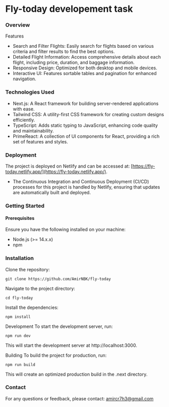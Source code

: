 # Fly-today developement task

### Overview

Features
- Search and Filter Flights: Easily search for flights based on various criteria and filter results to find the best options.
- Detailed Flight Information: Access comprehensive details about each flight, including price, duration, and baggage information.
- Responsive Design: Optimized for both desktop and mobile devices.
- Interactive UI: Features sortable tables and pagination for enhanced navigation.

### Technologies Used
- Next.js: A React framework for building server-rendered applications with ease.
- Tailwind CSS: A utility-first CSS framework for creating custom designs efficiently.
- TypeScript: Adds static typing to JavaScript, enhancing code quality and maintainability.
- PrimeReact: A collection of UI components for React, providing a rich set of features and styles.

### Deployment

The project is deployed on Netlify and can be accessed at: [https://fly-today.netlify.app/](https://fly-today.netlify.app/).
- The Continuous Integration and Continuous Deployment (CI/CD) processes for this project is handled by Netlify, ensuring that updates are automatically built and deployed.


### Getting Started

#### Prerequisites
Ensure you have the following installed on your machine:

- Node.js (>= 14.x.x)
- npm
### Installation
Clone the repository:
```
git clone https://github.com/AmirNBK/fly-today
```

Navigate to the project directory:
```
cd fly-today
```

Install the dependencies:
```
npm install
```
Development
To start the development server, run:
```
npm run dev
```
This will start the development server at http://localhost:3000.

Building
To build the project for production, run:
```
npm run build
```
This will create an optimized production build in the .next directory.


###  Contact
For any questions or feedback, please contact:
amircr7h3@gmail.com